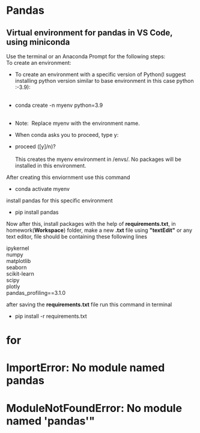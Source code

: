 # Pandas

Virtual environment for pandas in VS Code, using miniconda
---------------------------------------------------------------------

Use the terminal or an Anaconda Prompt for the following steps:
<br> To create an environment: <br>
- To create an environment with a specific version of Python(I suggest installing python version similar to base environment in this case python :-3.9): <br><br>
 - conda create -n myenv python=3.9
   
<br> <br>

- Note:  Replace myenv with the environment name.  


- When conda asks you to proceed, type y: 
- proceed ([y]/n)?   <br><br>This creates the myenv environment in /envs/. No packages will be installed in this environment.

After creating this enviornment use this command

- conda activate myenv
 
install pandas for this specific environment

- pip install pandas

Now after this, install packages with the help of **requirements.txt**,
in homework(**Workspace**) folder, make a new **.txt** file using **"textEdit"** or any text editor,
file should be containing these following lines

ipykernel<br>
numpy<br>
matplotlib<br>
seaborn<br>
scikit-learn<br>
scipy<br>
plotly<br>
pandas_profiling==3.1.0 

after saving the **requirements.txt** file run this command in terminal

- pip install -r requirements.txt







# for 
# ImportError: No module named pandas
# ModuleNotFoundError: No module named 'pandas'"
